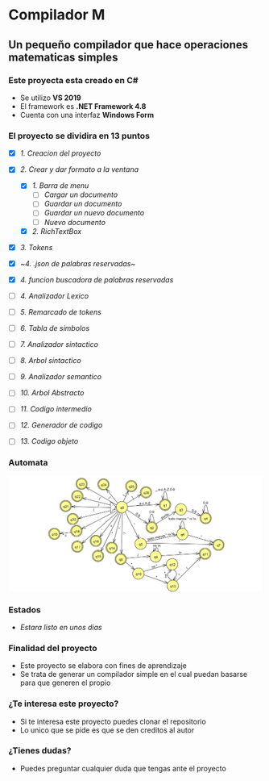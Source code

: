 # Compilador M
## Un pequeño compilador que hace operaciones matematicas simples



### Este proyecta esta creado en C#
- Se utilizo **VS 2019**
- El framework es **.NET Framework 4.8**
- Cuenta con una interfaz **Windows Form**

### El proyecto se dividira en 13 puntos
- [x] *1. Creacion del proyecto*
- [x] *2. Crear y dar formato a la ventana*
     - [x] *1. Barra de menu*
       - [ ] *Cargar un documento*
       - [ ] *Guardar un documento*
       - [ ] *Guardar un nuevo documento*
       - [ ] *Nuevo documento*
     - [x] *2. RichTextBox*
- [x] *3. Tokens*
- [x] ~*4. .json de palabras reservadas*~
- [x] *4. funcion buscadora de palabras reservadas*
- [ ] *4. Analizador Lexico*
- [ ] *5. Remarcado de tokens*
- [ ] *6. Tabla de simbolos*
- [ ] *7. Analizador sintactico*
- [ ] *8. Arbol sintactico*
- [ ] *9. Analizador semantico*
- [ ] *10. Arbol Abstracto*
- [ ] *11. Codigo intermedio*
- [ ] *12. Generador de codigo*
- [ ] *13. Codigo objeto*



### Automata
![Alt text](automata/lexico.png "Automata") 

### Estados
- *Estara listo en unos dias*

### Finalidad del proyecto
- Este proyecto se elabora con fines de aprendizaje
- Se trata de generar un compilador simple en el cual puedan basarse para que generen el propio

### ¿Te interesa este proyecto?
- Si te interesa este proyecto puedes clonar el repositorio
- Lo unico que se pide es que se den creditos al autor


### ¿Tienes dudas?
- Puedes preguntar cualquier duda que tengas ante el proyecto
